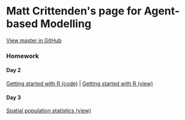 # Matt Crittenden's page for Agent-based Modelling

[View master in GitHub](https://github.com/micrittenden/Data440-AgentBasedModelling)

### Homework

#### Day 2

[Getting started with R (code)](https://github.com/micrittenden/Data440-AgentBasedModelling/blob/master/HW/Getting_started_w_R/getting_started_w_R.R)
 | 
[Getting started with R (view)](https://github.com/micrittenden/Data440-AgentBasedModelling/blob/master/HW/Getting_started_w_R/README.md)

#### Day 3

[Spatial population statistics (view)](https://github.com/micrittenden/Data440-AgentBasedModelling/blob/master/HW/Spatial_population_statistics/README.md)
